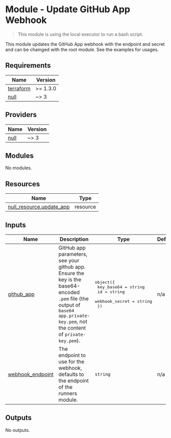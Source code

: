 # Module - Update GitHub App Webhook

> This module is using the local executor to run a bash script.

This module updates the GitHub App webhook with the endpoint and secret and can be chainged with the root module. See the examples for usages.

<!-- BEGIN_TF_DOCS -->
## Requirements

| Name | Version |
|------|---------|
| <a name="requirement_terraform"></a> [terraform](#requirement\_terraform) | >= 1.3.0 |
| <a name="requirement_null"></a> [null](#requirement\_null) | ~> 3 |

## Providers

| Name | Version |
|------|---------|
| <a name="provider_null"></a> [null](#provider\_null) | ~> 3 |

## Modules

No modules.

## Resources

| Name | Type |
|------|------|
| [null_resource.update_app](https://registry.terraform.io/providers/hashicorp/null/latest/docs/resources/resource) | resource |

## Inputs

| Name | Description | Type | Default | Required |
|------|-------------|------|---------|:--------:|
| <a name="input_github_app"></a> [github\_app](#input\_github\_app) | GitHub app parameters, see your github app. Ensure the key is the base64-encoded `.pem` file (the output of `base64 app.private-key.pem`, not the content of `private-key.pem`). | <pre>object({<br>    key_base64     = string<br>    id             = string<br>    webhook_secret = string<br>  })</pre> | n/a | yes |
| <a name="input_webhook_endpoint"></a> [webhook\_endpoint](#input\_webhook\_endpoint) | The endpoint to use for the webhook, defaults to the endpoint of the runners module. | `string` | n/a | yes |

## Outputs

No outputs.
<!-- END_TF_DOCS -->
